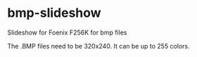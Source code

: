 # bmp-slideshow
Slideshow for Foenix F256K for bmp files

The .BMP files need to be 320x240.  It can be up to 255 colors.
